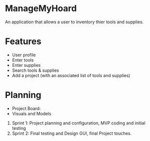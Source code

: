 # ManageMyHoard

An application that allows a user to inventory thier tools and supplies.

# Features

* User profile
* Enter tools
* Enter supplies
* Search tools & supplies
* Add a project (with an associated list of tools and supplies)

# Planning

* Project Board:
* Visuals and Models

1. Sprint 1:  Project planning and configuration, MVP coding and initial testing
2. Sprint 2:  Final testing and  Design GUI, final Project touches.



